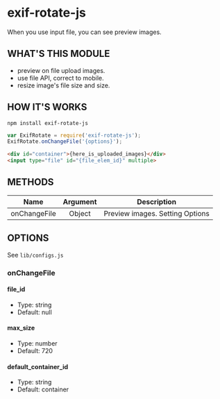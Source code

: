 # exif-rotate-js

When you use input file, you can see preview images.

## WHAT'S THIS MODULE

- preview on file upload images.
- use file API, correct to mobile.
- resize image's file size and size.

## HOW IT'S WORKS

```
npm install exif-rotate-js
```

```js
var ExifRotate = require('exif-rotate-js');
ExifRotate.onChangeFile('{options}');
```

```html
<div id="container">{here_is_uploaded_images}</div>
<input type="file" id="{file_elem_id}" multiple>
```

## METHODS

| Name          | Argument | Description   |
| ------------- |:--------:|:-------------:|
| onChangeFile  | Object   | Preview images. Setting Options |

## OPTIONS

See `lib/configs.js`

### onChangeFile

#### file_id
- Type: string
- Default: null

#### max_size
- Type: number
- Default: 720

#### default_container_id
- Type: string
- Default: container
